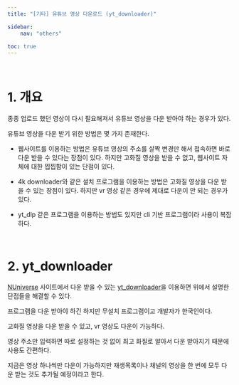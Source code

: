 ```yaml
---
title: "[기타] 유튜브 영상 다운로드 (yt_downloader)"

sidebar:
    nav: "others"

toc: true
---
```


<br/>

# 1. 개요

종종 업로드 했던 영상이 다시 필요해져서 유튜브 영상을 다운 받아야 하는 경우가 있다. 

유튜브 영상을 다운 받기 위한 방법은 몇 가지 존재한다.

- 웹사이트를 이용하는 방법은 유튜브 영상의 주소를 살짝 변경만 해서 접속하면 바로 다운 받을 수 있다는 장점이 있다.
하지만 고화질 영상을 받을 수 없고, 웹사이트 자체에 대한 찝찝함이 있는 단점이 있다.

- 4k downloader와 같은 설치 프로그램을 이용하는 방법은 고화질 영상을 다운 받을 수 있는 장점이 있다. 
하지만 vr 영상 같은 경우에 제대로 다운이 안 되는 경우가 있다. 

- yt_dlp 같은 프로그램을 이용하는 방법도 있지만 cli 기반 프로그램이라 사용이 복잡하다. 

<br/>


# 2. yt_downloader

[NUniverse](https://nuniverse0521-web.web.app/#/) 사이트에서 다운 받을 수 있는 [yt_downloader](https://nuniverse0521-web.web.app/#/yt_downloader)을 이용하면 위에서 설명한 단점들을 해결할 수 있다. 

프로그램을 다운 받아야 하긴 하지만 무설치 프로그램이고 개발자가 한국인이다. 

고화질 영상을 다운 받을 수 있고, vr 영상도 다운이 가능하다. 

영상 주소만 입력하면 따로 설정하는 것 없이 최고 화질로 알아서 다운 받아지기 때문에 사용도 간편하다. 

지금은 영상 하나씩만 다운이 가능하지만 재생목록이나 채널의 영상을 한 번에 모두 다운 받는 것도 추가될 예정이라고 한다. 

<br/>

